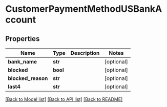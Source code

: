 # CustomerPaymentMethodUSBankAccount

## Properties

Name | Type | Description | Notes
------------ | ------------- | ------------- | -------------
**bank_name** | **str** |  | [optional] 
**blocked** | **bool** |  | [optional] 
**blocked_reason** | **str** |  | [optional] 
**last4** | **str** |  | [optional] 

[[Back to Model list]](../README.md#documentation-for-models) [[Back to API list]](../README.md#documentation-for-api-endpoints) [[Back to README]](../README.md)


